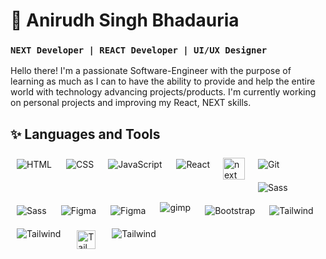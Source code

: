 # 🌃 Anirudh Singh Bhadauria

<!-- <h3 style="background-color: #6DA9E4; border-radius:5px; color:black; padding: 0.25rem; text-align: center; font-weight: 800; font-family: monospace;"> NEXT Developer | REACT Developer | UI/UX Designer </h3> -->

### **`NEXT Developer | REACT Developer | UI/UX Designer`**

Hello there! I'm a passionate Software-Engineer with the purpose of learning as much as I can to have the ability to provide and help the entire world with technology advancing projects/products. I'm currently working on personal projects and improving my React, NEXT skills.

## ✨ Languages and Tools

<img align="left" alt="HTML" style="padding:10px;" src="https://img.icons8.com/color/35/null/html-5--v1.png" />

<img align="left" alt="CSS" style="padding:10px;" src="https://img.icons8.com/fluency/35/null/css3.png" />

<img align="left" alt="JavaScript" style="padding:10px;" src="https://img.icons8.com/color/33/null/javascript--v1.png" />

<img align="left" alt="React" style="padding:10px;" src="https://img.icons8.com/color/33/null/react-native.png" />

<img align="left" alt="next" width='35px' style="padding:8px;" src="https://firebasestorage.googleapis.com/v0/b/everything-shivpuri-c7a4f.appspot.com/o/next.png?alt=media&token=c96879a5-d28a-4a2d-85b4-fdcb5f95d20c" />

<img align="left" alt="Git" style="padding:10px;" src="https://img.icons8.com/color/35/null/git.png" />

<img align="left" alt="Sass" style="padding:10px;" src="https://img.icons8.com/color-glass/35/null/github--v1.png" />

<img align="left" alt="Sass" style="padding:10px;" src="https://img.icons8.com/color/35/null/sass.png" />

<img align="left" alt="Figma" style="padding:10px;" src="https://img.icons8.com/fluency/31/null/figma.png" />

<img align="left" alt="Figma" style="padding:10px;" src="https://img.icons8.com/color-glass/35/null/behance.png" />

<img align="left" alt="gimp" style="padding:5px 10px;" src="https://img.icons8.com/doodle/45/null/gimp.png" />

<img align="left" alt="Bootstrap" style="padding:10px;" src="https://img.icons8.com/color/35/null/bootstrap.png" />

<img align="left" alt="Tailwind" style="padding:10px;" src="https://img.icons8.com/color/35/null/tailwindcss.png" />

<img align="left" alt="Tailwind" style="padding:10px;" src="https://img.icons8.com/color/35/null/free-code-camp.png" />

<img align="left" alt="Tailwind" width='30px' style="padding:13px;" src="https://firebasestorage.googleapis.com/v0/b/everything-shivpuri-c7a4f.appspot.com/o/vecel.png?alt=media&token=321dd0a9-5e6d-4427-8881-fc995d5c1188" />

<img align="left" alt="Tailwind" style="padding:10px;" src="https://img.icons8.com/color/35/null/visual-studio-code-2019.png" />
<br />
<br />
